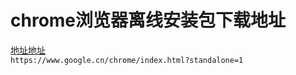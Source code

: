 # chrome浏览器离线安装包下载地址

[地址地址](https://www.google.cn/chrome/index.html?standalone=1)
<br>
`https://www.google.cn/chrome/index.html?standalone=1`
